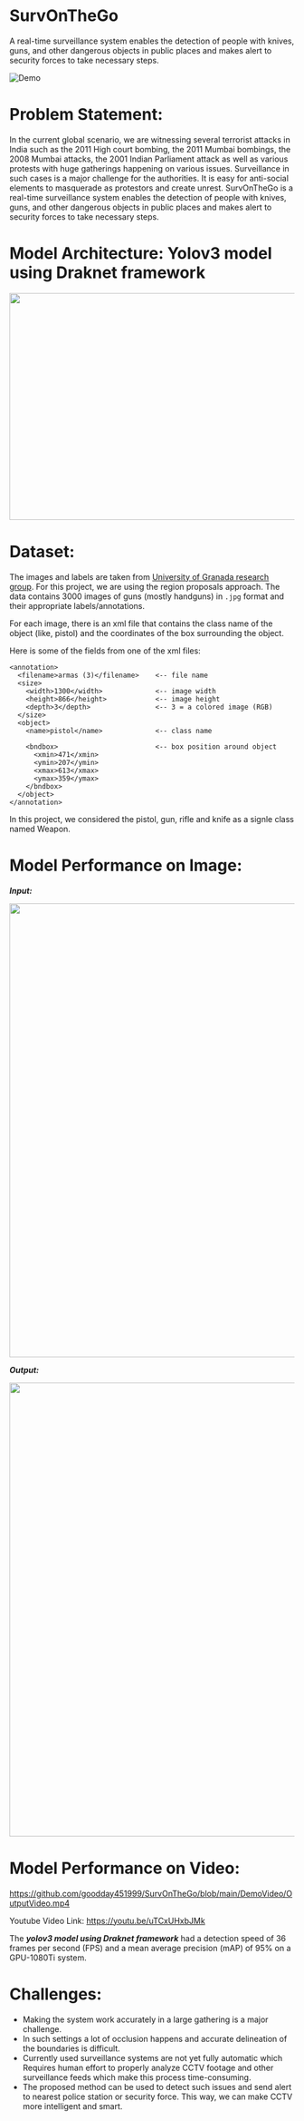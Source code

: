 # SurvOnTheGo
A real-time surveillance system enables the detection of people with knives, guns, and other dangerous objects in public places and makes alert to security forces to take necessary steps.

![Demo](https://github.com/goodday451999/SurvOnTheGo/blob/main/DemoVideo/demoVideo.gif)


# Problem Statement: 
In the current global scenario, we are witnessing several terrorist attacks in India such as the 2011 High court bombing, the 2011 Mumbai bombings, the 2008 Mumbai attacks, the 2001 Indian Parliament attack as well as various protests with huge gatherings happening on various issues. Surveillance in such cases is a major challenge for the authorities. It is easy for anti-social elements to masquerade as protestors and create unrest. SurvOnTheGo is a real-time surveillance system enables the detection of people with knives, guns, and other dangerous objects in public places and makes alert to security forces to take necessary steps. 

# Model Architecture: Yolov3 model using Draknet framework
<img src="https://i.imgur.com/MxHMaI9.png" width="900" height="400"/>

# Dataset:
The images and labels are taken from [University of Granada research group](https://sci2s.ugr.es/weapons-detection).
For this project, we are using the region proposals approach. The data contains 3000 images of guns (mostly handguns) in `.jpg` format and their appropriate labels/annotations.

For each image, there is an xml file that contains the class name of the object (like, pistol) and the coordinates of the box surrounding the object.

Here is some of the fields from one of the xml files:
```
<annotation>
  <filename>armas (3)</filename>    <-- file name
  <size>
    <width>1300</width>             <-- image width
    <height>866</height>            <-- image height
    <depth>3</depth>                <-- 3 = a colored image (RGB)
  </size>
  <object>
    <name>pistol</name>             <-- class name

    <bndbox>                        <-- box position around object
      <xmin>471</xmin>              
      <ymin>207</ymin>
      <xmax>613</xmax>
      <ymax>359</ymax>
    </bndbox>
  </object>
</annotation>
```

In this project, we considered the pistol, gun, rifle and knife as a signle class named Weapon.

# Model Performance on Image:
***Input:***

<img src="https://i.imgur.com/A6iB4aE.jpg" width="800" height="800"/>

***Output:*** 

<img src="https://i.imgur.com/bCKj7ba.png" width="800" height="800"/>

# Model Performance on Video:

https://github.com/goodday451999/SurvOnTheGo/blob/main/DemoVideo/OutputVideo.mp4

Youtube Video Link: https://youtu.be/uTCxUHxbJMk

The ***yolov3 model using Draknet framework*** had a detection speed of 36 frames per second (FPS) and a mean average precision (mAP) of 95% on a GPU-1080Ti system.

# Challenges: 
* Making the system work accurately in a large gathering is a major challenge. 
* In such settings a lot of occlusion happens and accurate delineation of the boundaries is difficult.
* Currently used surveillance systems are not yet fully automatic which Requires human effort to properly analyze CCTV footage and other surveillance feeds which make this process time-consuming.
* The proposed method can be used to detect such issues and send alert to nearest police station or security force. This way, we can make CCTV more intelligent and smart.
